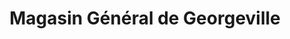 ---
title: "Magasin Général de Georgeville"
url: /stanstead-canton/magasin-general-de-georgeville/
shop: convenience
---